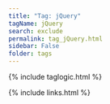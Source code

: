 ```yaml
---
title: "Tag: jQuery"
tagName: jQuery
search: exclude
permalink: tag_jQuery.html
sidebar: False
folder: tags
---
```

{% include taglogic.html %}

{% include links.html %}

